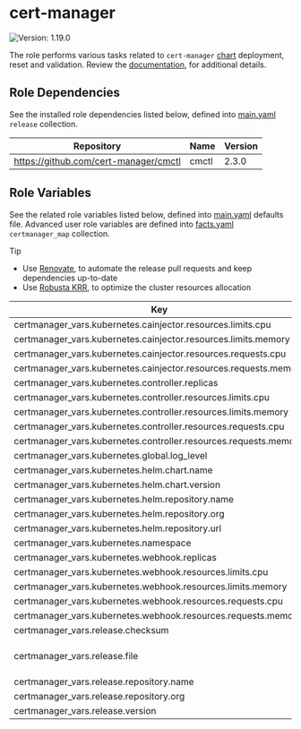 # cert-manager

![Version: 1.19.0](https://img.shields.io/badge/Version-1.19.0-informational?style=flat-square)

The role performs various tasks related to `cert-manager` [chart](https://github.com/cert-manager/cert-manager/tree/v1.19.0/deploy/charts/cert-manager) deployment, reset and validation. Review the [documentation](https://axivo.com/k3s-cluster/wiki/guide/configuration/roles/certmanager), for additional details.

## Role Dependencies

See the installed role dependencies listed below, defined into [main.yaml](./defaults/main.yaml) `release` collection.

| Repository | Name | Version |
|------------|------|---------|
| https://github.com/cert-manager/cmctl | cmctl | 2.3.0 |

## Role Variables

See the related role variables listed below, defined into [main.yaml](./defaults/main.yaml) defaults file. Advanced user role variables are defined into [facts.yaml](./tasks/facts.yaml) `certmanager_map` collection.

> [!TIP]
> - Use [Renovate](https://axivo.com/k3s-cluster/tutorials/handbook/tools/#renovate), to automate the release pull requests and keep dependencies up-to-date
> - Use [Robusta KRR](https://axivo.com/k3s-cluster/tutorials/handbook/tools/#robusta-krr), to optimize the cluster resources allocation

| Key | Type | Default | Description |
|-----|------|---------|-------------|
| certmanager_vars.kubernetes.cainjector.resources.limits.cpu | string | `nil` |  |
| certmanager_vars.kubernetes.cainjector.resources.limits.memory | string | `"128Mi"` |  |
| certmanager_vars.kubernetes.cainjector.resources.requests.cpu | string | `"10m"` |  |
| certmanager_vars.kubernetes.cainjector.resources.requests.memory | string | `"128Mi"` |  |
| certmanager_vars.kubernetes.controller.replicas | int | `2` |  |
| certmanager_vars.kubernetes.controller.resources.limits.cpu | string | `nil` |  |
| certmanager_vars.kubernetes.controller.resources.limits.memory | string | `"128Mi"` |  |
| certmanager_vars.kubernetes.controller.resources.requests.cpu | string | `"10m"` |  |
| certmanager_vars.kubernetes.controller.resources.requests.memory | string | `"128Mi"` |  |
| certmanager_vars.kubernetes.global.log_level | int | `2` |  |
| certmanager_vars.kubernetes.helm.chart.name | string | `"cert-manager"` |  |
| certmanager_vars.kubernetes.helm.chart.version | string | `"v1.19.0"` |  |
| certmanager_vars.kubernetes.helm.repository.name | string | `"cert-manager"` |  |
| certmanager_vars.kubernetes.helm.repository.org | string | `"jetstack"` |  |
| certmanager_vars.kubernetes.helm.repository.url | string | `"https://charts.jetstack.io"` |  |
| certmanager_vars.kubernetes.namespace | string | `"kube-system"` |  |
| certmanager_vars.kubernetes.webhook.replicas | int | `1` |  |
| certmanager_vars.kubernetes.webhook.resources.limits.cpu | string | `nil` |  |
| certmanager_vars.kubernetes.webhook.resources.limits.memory | string | `"128Mi"` |  |
| certmanager_vars.kubernetes.webhook.resources.requests.cpu | string | `"10m"` |  |
| certmanager_vars.kubernetes.webhook.resources.requests.memory | string | `"128Mi"` |  |
| certmanager_vars.release.checksum | string | `"checksums.txt"` |  |
| certmanager_vars.release.file | string | `"cmctl_linux_arm64"` | See [documentation](https://axivo.com/k3s-cluster/tutorials/handbook/server/#hardware), for details |
| certmanager_vars.release.repository.name | string | `"cmctl"` |  |
| certmanager_vars.release.repository.org | string | `"cert-manager"` |  |
| certmanager_vars.release.version | string | `"v2.3.0"` |  |
